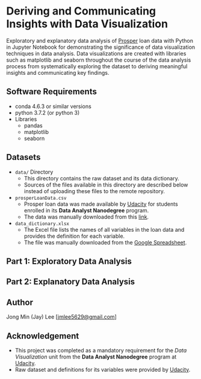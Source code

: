 # Deriving and Communicating Insights with Data Visualization
Exploratory and explanatory data analysis of [Prosper](https://www.prosper.com/) loan data with Python in Jupyter Notebook for demonstrating the significance of data visualization techniques in data analysis. Data visualizations are created with libraries such as matplotlib and seaborn throughout the course of the data analysis process from systematically exploring the dataset to deriving meaningful insights and communicating key findings.

## Software Requirements
* conda 4.6.3 or similar versions
* python 3.7.2 (or python 3)
* Libraries
  - pandas
  - matplotlib
  - seaborn

## Datasets
* `data/` Directory
  - This directory contains the raw dataset and its data dictionary.
  - Sources of the files available in this directory are described below instead of uploading these files to the remote repository.
* `prosperLoanData.csv`
  - Prosper loan data was made available by [Udacity](https://www.udacity.com/) for students enrolled in its __Data Analyst Nanodegree__ program.
  - The data was manually downloaded from this [link](https://s3.amazonaws.com/udacity-hosted-downloads/ud651/prosperLoanData.csv).
* `data_dictionary.xlsx`
  - The Excel file lists the names of all variables in the loan data and provides the definition for each variable.
  - The file was manually downloaded from the [Google Spreadsheet](https://docs.google.com/spreadsheets/d/1gDyi_L4UvIrLTEC6Wri5nbaMmkGmLQBk-Yx3z0XDEtI/edit#gid=0).

## Part 1: Exploratory Data Analysis

## Part 2: Explanatory Data Analysis

## Author
Jong Min (Jay) Lee [jmlee5629@gmail.com]

## Acknowledgement
* This project was completed as a mandatory requirement for the _Data Visualization_ unit from the __Data Analyst Nanodegree__ program at [Udacity](https://www.udacity.com/).
* Raw dataset and definitions for its variables were provided by [Udacity](https://www.udacity.com/).
